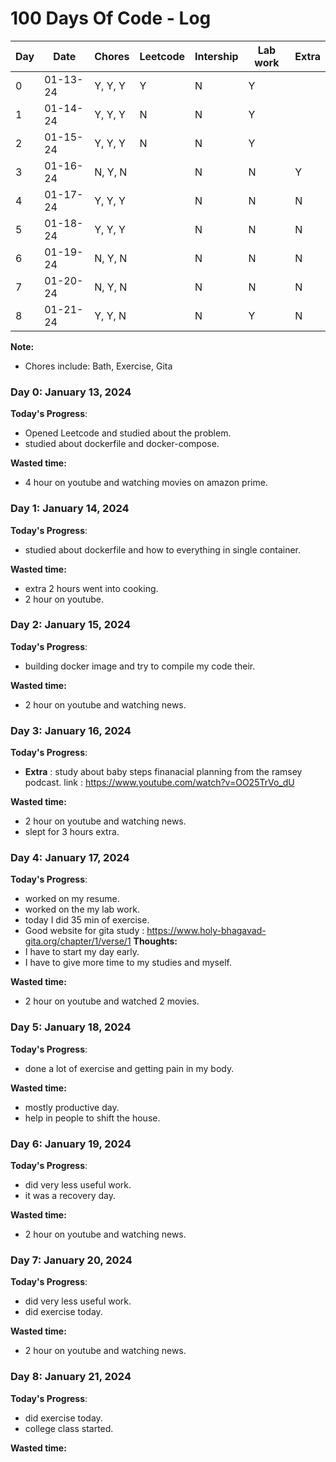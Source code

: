 # 100 Days Of Code - Log



| Day | Date     | Chores  | Leetcode | Intership | Lab work | Extra |
| --- | -------- | ------- | -------- | --------- | -------- | ----- |
| 0   | 01-13-24 | Y, Y, Y | Y        | N         | Y        |       |
| 1   | 01-14-24 | Y, Y, Y | N        | N         | Y        |       |
| 2   | 01-15-24 | Y, Y, Y | N        | N         | Y        |       |
| 3   | 01-16-24 | N, Y, N |          | N         | N        | Y     |
| 4   | 01-17-24 | Y, Y, Y |          | N         | N        | N     |
| 5   | 01-18-24 | Y, Y, Y |          | N         | N        | N     |
| 6   | 01-19-24 | N, Y, N |          | N         | N        | N     |
| 7   | 01-20-24 | N, Y, N |          | N         | N        | N     |
| 8   | 01-21-24 | Y, Y, N |          | N         | Y        | N     |


**Note:**
* Chores include: Bath, Exercise, Gita  

### Day 0: January 13, 2024
**Today's Progress**: 
* Opened Leetcode and studied about the problem.
* studied about dockerfile and docker-compose.

**Wasted time:**
* 4 hour on youtube and watching movies on amazon prime.

### Day 1: January 14, 2024
**Today's Progress**:
* studied about dockerfile and how to everything in single container.

**Wasted time:**
* extra 2 hours went into cooking.
* 2 hour on youtube.

### Day 2: January 15, 2024
**Today's Progress**:
* building docker image and try to compile my code their.

**Wasted time:**
* 2 hour on youtube and watching news.


### Day 3: January 16, 2024
**Today's Progress**:
* **Extra** : study about baby steps finanacial planning from the ramsey podcast. link : https://www.youtube.com/watch?v=OO25TrVo_dU

**Wasted time:**
* 2 hour on youtube and watching news.
* slept for 3 hours extra.

### Day 4: January 17, 2024
**Today's Progress**:
* worked on my resume.
* worked on the my lab work.
* today I did 35 min of exercise.
* Good website for gita study : https://www.holy-bhagavad-gita.org/chapter/1/verse/1
**Thoughts:**
* I have to start my day early.
* I have to give more time to my studies and myself.

**Wasted time:**
* 2 hour on youtube and watched 2 movies.
### Day 5: January 18, 2024
**Today's Progress**:
* done a lot of exercise and getting pain in my body.


**Wasted time:**
* mostly productive day.
* help in people to shift the house.
### Day 6: January 19, 2024
**Today's Progress**:
* did very less useful work.
* it was a recovery day.

**Wasted time:**
* 2 hour on youtube and watching news.

### Day 7: January 20, 2024
**Today's Progress**:
* did very less useful work.
* did exercise today.

**Wasted time:**
* 2 hour on youtube and watching news.
### Day 8: January 21, 2024
**Today's Progress**:
* did exercise today.
* college class started.

**Wasted time:**


